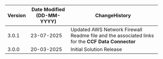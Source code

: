  **Version** | **Date Modified (DD-MM-YYYY)**| **ChangeHistory**                                                                         |
|------------|-------------------------------|-------------------------------------------------------------------------------------------|
| 3.0.1      | 23-07-2025                    | Updated AWS Network Firewall Readme file and the associated links for the **CCF Data Connector**  |   
| 3.0.0      | 20-03-2025                    | Initial Solution Release                                               					 |
